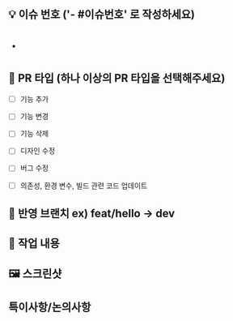 ## 💡 이슈 번호 ('- #이슈번호' 로 작성하세요)
- #


## 💬 PR 타입 (하나 이상의 PR 타입을 선택해주세요)
- [ ] 기능 추가
- [ ] 기능 변경
- [ ] 기능 삭제
- [ ] 디자인 수정
- [ ] 버그 수정
- [ ] 의존성, 환경 변수, 빌드 관련 코드 업데이트


## 🌵 반영 브랜치 ex) feat/hello -> dev


## 🔎 작업 내용


## 🖼️ 스크린샷


## 특이사항/논의사항

